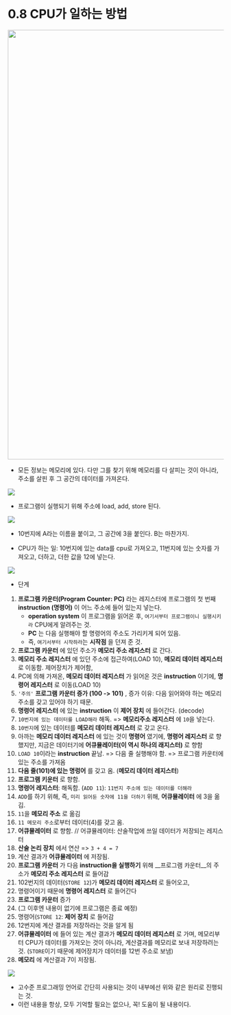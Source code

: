 # 0.8 CPU가 일하는 방법
<img src="https://github.com/uber9ma/following_C/blob/master/images/chapter0/comp16.png?raw=true" width="1000">

* 모든 정보는 메모리에 있다. 다만 그를 찾기 위해 메모리를 다 살피는 것이 아니라, 
주소를 살핀 후 그 공간의 데이터를 가져온다.

<img src="https://github.com/uber9ma/following_C/blob/master/images/chapter0/comp17.png?raw=true">

* 프로그램이 실행되기 위해 주소에 load, add, store 된다.

<img src="https://github.com/uber9ma/following_C/blob/master/images/chapter0/comp18.png?raw=true">

* 10번지에 A라는 이름을 붙이고, 그 공간에 3을 붙인다. B는 마찬가지. 

* CPU가 하는 일: 10번지에 있는 data를 cpu로 가져오고, 11번지에 있는 숫자를 가져오고, 더하고, 
더한 값을 12에 넣는다.

<img src="https://github.com/uber9ma/following_C/blob/master/images/chapter0/comp19.png?raw=true">

* 단계
1. __프로그램 카운터(Program Counter: PC)__ 라는 레지스터에 프로그램의 첫 번째 __instruction (명령어)__ 이 어느 주소에 들어 있는지 넣는다.
    - __operation system__ 이 프로그램을 읽어온 후, `여기서부터 프로그램이니 실행시키라` CPU에게 알려주는 것.
    - __PC__ 는 다음 실행해야 할 명령어의 주소도 가리키게 되어 있음.
    - 즉, `여기서부터 시작하라`는 __시작점__ 을 던져 준 것.
2. __프로그램 카운터__ 에 있던 주소가 __메모리 주소 레지스터__ 로 간다. 
3. __메모리 주소 레지스터__ 에 있던 주소에 접근하여(LOAD 10), __메모리 데이터 레지스터__ 로 이동함. 제어장치가 제어함,
4. PC에 의해 가져온, __메모리 데이터 레지스터__ 가 읽어온 것은 __instruction__ 이기에, __명령어 레지스터__ 로 이동(LOAD 10)
5. `'주의'` __프로그램 카운터 증가 (100 -> 101)__ , 증가 이유: 다음 읽어와야 하는 메모리 주소를 갖고 있어야 하기 때문.
6. __명령어 레지스터__ 에 있는 __instruction__ 이 __제어 장치__ 에 들어간다. (decode)
7. `10번지에 있는 데이터를 LOAD해라` 해독. => __메모리주소 레지스터__ 에 `10`을 넣는다.
8. `10번지`에 있는 데이터를 __메모리 데이터 레지스터__ 로 갖고 온다.
9. 아까는 __메모리 데이터 레지스터__ 에 있는 것이 __명령어__ 였기에, __명령어 레지스터__ 로 향했지만, 지금은 데이터기에 __어큐뮬레이터(이 역시 하나의 래지스터)__ 로 향함 
10. `LOAD 10`이라는 __instruction__  끝남. => 다음 줄 실행해야 함. => 프로그램 카운터에 있는 주소를 가져옴 
11. __다음 줄(101)에 있는 명렁어__ 를 갖고 옴. (__메모리 데이터 레지스터__) 
12. __프로그램 키운터__ 로 향함.
13. __명령어 레지스터__: 해독함. (`ADD 11`): `11번지 주소에 있는 데이터를 더해라`
14. `ADD`를 하기 위해, 즉, `미리 읽어둔 숫자에 11을 더하기` 위해, __어큐뮬레이터__ 에 3을 옮김.
15. `11`을 __메모리 주소__ 로 옮김
16. `11 메모리 주소`로부터 데이터(4)를 갖고 옴.
17. __어큐뮬레이터__ 로 향함. // 어큐뮬레이터: 산술작업에 쓰일 데이터가 저장되는 레지스터
18. __산술 논리 장치__ 에서 연산 => `3 + 4 = 7`
19. 계산 결과가 __어큐뮬레이터__ 에 저장됨.
20. __프로그램 카운터__ 가 다음 __instruction을 실행하기__  위해 __프로그램 카운터__의 주소가 __메모리 주소 레지스터__ 로 들어감
21. 102번지의 데이터(`STORE 12`)가 __메모리 데이터 레지스터__ 로 들어오고,
22. 명령어이기 때문에 __명령어 레지스터__ 로 들어간다
23. __프로그램 카운터__ 증가
24. (그 이후엔 내용이 없기에 프로그램은 종료 예정)
25. 명령어(`STORE 12`: __제어 장치__ 로 들어감
26. 12번지에 계산 결과를 저장하라는 것을 알게 됨
27. __어큐뮬레이터__ 에 들어 있는 계산 결과가 __메모리 데이터 레지스터__ 로 가며, 
메모리부터 CPU가 데이터를 가져오는 것이 아니라, 계산결과를 메모리로 보내 저장하려는 것.
(`STORE`이기 때문에 제어장치가 데이터를 12번 주소로 보냄)
28. __메모리__ 에 계산결과 7이 저장됨.


<img src="https://github.com/uber9ma/following_C/blob/master/images/chapter0/comp19.png?raw=true">


* 고수준 프로그래밍 언어로 간단히 사용되는 것이 내부에선 위와 같은 원리로 진행되는 것.
* 이런 내용을 항상, 모두 기억할 필요는 없으나, 꼭! 도움이 될 내용이다.